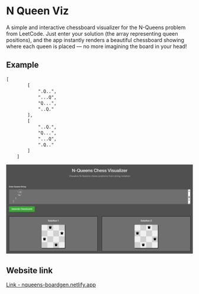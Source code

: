 # N Queen Viz
A simple and interactive chessboard visualizer for the N-Queens problem from LeetCode.
Just enter your solution (the array representing queen positions), and the app instantly renders a beautiful chessboard showing where each queen is placed — no more imagining the board in your head!

## Example
```text
[
        [
            ".Q..",
            "...Q",
            "Q...",
            "..Q."
        ],
        [
            "..Q.",
            "Q...",
            "...Q",
            ".Q.."
        ]
    ]
```
![ScreenShot](./screen.png)

## Website link
[Link - nqueens-boardgen.netlify.app](https://nqueens-boardgen.netlify.app/)

